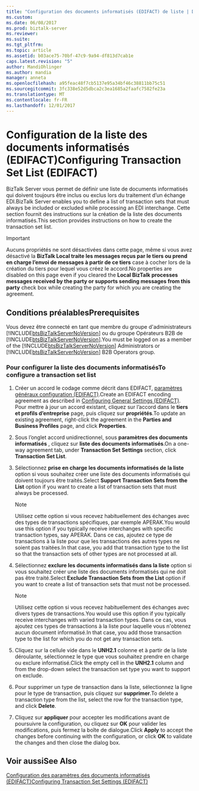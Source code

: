 ```yaml
---
title: "Configuration des documents informatisés (EDIFACT) de liste | Documents Microsoft"
ms.custom: 
ms.date: 06/08/2017
ms.prod: biztalk-server
ms.reviewer: 
ms.suite: 
ms.tgt_pltfrm: 
ms.topic: article
ms.assetid: b03ace75-70bf-47c9-9a94-df813d7cab1e
caps.latest.revision: "5"
author: MandiOhlinger
ms.author: mandia
manager: anneta
ms.openlocfilehash: a95feac48f7cb5137e95a34bf46c38811bb75c51
ms.sourcegitcommit: 3fc338e52d5dbca2c3ea1685a2faafc7582fe23a
ms.translationtype: MT
ms.contentlocale: fr-FR
ms.lasthandoff: 12/01/2017
---
```

# <a name="configuring-transaction-set-list-edifact"></a><span data-ttu-id="37c60-102">Configuration de la liste des documents informatisés (EDIFACT)</span><span class="sxs-lookup"><span data-stu-id="37c60-102">Configuring Transaction Set List (EDIFACT)</span></span>
<span data-ttu-id="37c60-103">BizTalk Server vous permet de définir une liste de documents informatisés qui doivent toujours être inclus ou exclus lors du traitement d’un échange EDI.</span><span class="sxs-lookup"><span data-stu-id="37c60-103">BizTalk Server enables you to define a list of transaction sets that must always be included or excluded while processing an EDI interchange.</span></span> <span data-ttu-id="37c60-104">Cette section fournit des instructions sur la création de la liste des documents informatisés.</span><span class="sxs-lookup"><span data-stu-id="37c60-104">This section provides instructions on how to create the transaction set list.</span></span>  
  
> [!IMPORTANT]
>  <span data-ttu-id="37c60-105">Aucuns propriétés ne sont désactivées dans cette page, même si vous avez désactivé la **BizTalk Local traite les messages reçus par le tiers ou prend en charge l’envoi de messages à partir de ce tiers** case à cocher lors de la création du tiers pour lequel vous créez le accord.</span><span class="sxs-lookup"><span data-stu-id="37c60-105">No properties are disabled on this page even if you cleared the **Local BizTalk processes messages received by the party or supports sending messages from this party** check box while creating the party for which you are creating the agreement.</span></span>  
  
## <a name="prerequisites"></a><span data-ttu-id="37c60-106">Conditions préalables</span><span class="sxs-lookup"><span data-stu-id="37c60-106">Prerequisites</span></span>  
 <span data-ttu-id="37c60-107">Vous devez être connecté en tant que membre du groupe d'administrateurs [!INCLUDE[btsBizTalkServerNoVersion](../includes/btsbiztalkservernoversion-md.md)] ou du groupe Opérateurs B2B de  [!INCLUDE[btsBizTalkServerNoVersion](../includes/btsbiztalkservernoversion-md.md)].</span><span class="sxs-lookup"><span data-stu-id="37c60-107">You must be logged on as a member of the [!INCLUDE[btsBizTalkServerNoVersion](../includes/btsbiztalkservernoversion-md.md)] Administrators or [!INCLUDE[btsBizTalkServerNoVersion](../includes/btsbiztalkservernoversion-md.md)] B2B Operators group.</span></span>  
  
### <a name="to-configure-a-transaction-set-list"></a><span data-ttu-id="37c60-108">Pour configurer la liste des documents informatisés</span><span class="sxs-lookup"><span data-stu-id="37c60-108">To configure a transaction set list</span></span>  
  
1.  <span data-ttu-id="37c60-109">Créer un accord le codage comme décrit dans EDIFACT, [paramètres généraux configuration (EDIFACT)](../core/configuring-general-settings-edifact.md).</span><span class="sxs-lookup"><span data-stu-id="37c60-109">Create an EDIFACT encoding agreement as described in [Configuring General Settings (EDIFACT)](../core/configuring-general-settings-edifact.md).</span></span> <span data-ttu-id="37c60-110">Pour mettre à jour un accord existant, cliquez sur l’accord dans le **tiers et profils d’entreprise** page, puis cliquez sur **propriétés**.</span><span class="sxs-lookup"><span data-stu-id="37c60-110">To update an existing agreement, right-click the agreement in the **Parties and Business Profiles** page, and click **Properties**.</span></span>  
  
2.  <span data-ttu-id="37c60-111">Sous l’onglet accord unidirectionnel, sous **paramètres des documents informatisés** , cliquez sur **liste des documents informatisés**.</span><span class="sxs-lookup"><span data-stu-id="37c60-111">On a one-way agreement tab, under **Transaction Set Settings** section, click **Transaction Set List**.</span></span>  
  
3.  <span data-ttu-id="37c60-112">Sélectionnez **prise en charge les documents informatisés de la liste** option si vous souhaitez créer une liste des documents informatisés qui doivent toujours être traités.</span><span class="sxs-lookup"><span data-stu-id="37c60-112">Select **Support Transaction Sets from the List** option if you want to create a list of transaction sets that must always be processed.</span></span>  
  
    > [!NOTE]
    >  <span data-ttu-id="37c60-113">Utilisez cette option si vous recevez habituellement des échanges avec des types de transactions spécifiques, par exemple APERAK.</span><span class="sxs-lookup"><span data-stu-id="37c60-113">You would use this option if you typically receive interchanges with specific transaction types, say APERAK.</span></span> <span data-ttu-id="37c60-114">Dans ce cas, ajoutez ce type de transactions à la liste pour que les transactions des autres types ne soient pas traitées.</span><span class="sxs-lookup"><span data-stu-id="37c60-114">In that case, you add that transaction type to the list so that the transaction sets of other types are not processed at all.</span></span>  
  
4.  <span data-ttu-id="37c60-115">Sélectionnez **exclure les documents informatisés dans la liste** option si vous souhaitez créer une liste des documents informatisés qui ne doit pas être traité.</span><span class="sxs-lookup"><span data-stu-id="37c60-115">Select **Exclude Transaction Sets from the List** option if you want to create a list of transaction sets that must not be processed.</span></span>  
  
    > [!NOTE]
    >  <span data-ttu-id="37c60-116">Utilisez cette option si vous recevez habituellement des échanges avec divers types de transactions.</span><span class="sxs-lookup"><span data-stu-id="37c60-116">You would use this option if you typically receive interchanges with varied transaction types.</span></span> <span data-ttu-id="37c60-117">Dans ce cas, vous ajoutez ces types de transactions à la liste pour laquelle vous n'obtenez aucun document informatisé.</span><span class="sxs-lookup"><span data-stu-id="37c60-117">In that case, you add those transaction type to the list for which you do not get any transaction sets.</span></span>  
  
5.  <span data-ttu-id="37c60-118">Cliquez sur la cellule vide dans le **UNH2.1** colonne et à partir de la liste déroulante, sélectionnez le type que vous souhaitez prendre en charge ou exclure informatisé.</span><span class="sxs-lookup"><span data-stu-id="37c60-118">Click the empty cell in the **UNH2.1** column and from the drop-down select the transaction set type you want to support on exclude.</span></span>  
  
6.  <span data-ttu-id="37c60-119">Pour supprimer un type de transaction dans la liste, sélectionnez la ligne pour le type de transaction, puis cliquez sur **supprimer**.</span><span class="sxs-lookup"><span data-stu-id="37c60-119">To delete a transaction type from the list, select the row for the transaction type, and click **Delete**.</span></span>  
  
7.  <span data-ttu-id="37c60-120">Cliquez sur **appliquer** pour accepter les modifications avant de poursuivre la configuration, ou cliquez sur **OK** pour valider les modifications, puis fermez la boîte de dialogue.</span><span class="sxs-lookup"><span data-stu-id="37c60-120">Click **Apply** to accept the changes before continuing with the configuration, or click **OK** to validate the changes and then close the dialog box.</span></span>  
  
## <a name="see-also"></a><span data-ttu-id="37c60-121">Voir aussi</span><span class="sxs-lookup"><span data-stu-id="37c60-121">See Also</span></span>  
 [<span data-ttu-id="37c60-122">Configuration des paramètres des documents informatisés (EDIFACT)</span><span class="sxs-lookup"><span data-stu-id="37c60-122">Configuring Transaction Set Settings (EDIFACT)</span></span>](../core/configuring-transaction-set-settings-edifact.md)